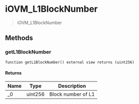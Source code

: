 # iOVM_L1BlockNumber



> iOVM_L1BlockNumber





## Methods

### getL1BlockNumber

```solidity
function getL1BlockNumber() external view returns (uint256)
```






#### Returns

| Name | Type | Description |
|---|---|---|
| _0 | uint256 | Block number of L1




